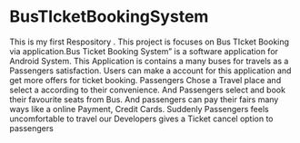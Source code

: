 # BusTIcketBookingSystem
This is my first Respository . This project is focuses on Bus TIcket Booking via application.Bus Ticket Booking System” is a software application for Android System. This Application is contains a many buses for travels as a Passengers satisfaction. Users can make a account for this application and get more offers for ticket booking. Passengers Chose a Travel place and select a according to their convenience. And Passengers select and book their favourite seats from Bus. And passengers can pay their fairs many ways like a online Payment, Credit Cards. Suddenly Passengers feels uncomfortable to travel our Developers gives a Ticket cancel option to passengers
